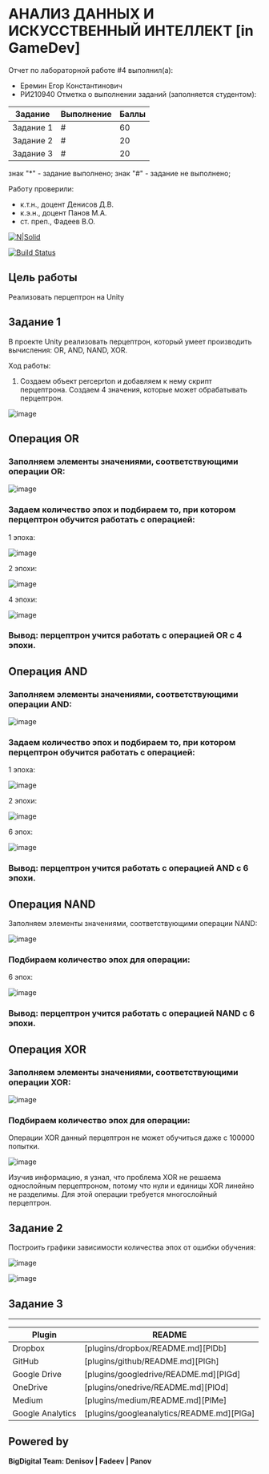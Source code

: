 # АНАЛИЗ ДАННЫХ И ИСКУССТВЕННЫЙ ИНТЕЛЛЕКТ [in GameDev]
Отчет по лабораторной работе #4 выполнил(а):
- Еремин Егор Константинович
- РИ210940
Отметка о выполнении заданий (заполняется студентом):

| Задание | Выполнение | Баллы |
| ------ | ------ | ------ |
| Задание 1 | # | 60 |
| Задание 2 | # | 20 |
| Задание 3 | # | 20 |

знак "*" - задание выполнено; знак "#" - задание не выполнено;

Работу проверили:
- к.т.н., доцент Денисов Д.В.
- к.э.н., доцент Панов М.А.
- ст. преп., Фадеев В.О.

[![N|Solid](https://cldup.com/dTxpPi9lDf.thumb.png)](https://nodesource.com/products/nsolid)

[![Build Status](https://travis-ci.org/joemccann/dillinger.svg?branch=master)](https://travis-ci.org/joemccann/dillinger)

## Цель работы
Реализовать перцептрон на Unity

## Задание 1
В проекте Unity реализовать перцептрон, который умеет производить вычисления:
OR, AND, NAND, XOR.

Ход работы:

1. Создаем объект perceprton и добавляем к нему скрипт перцептрона. Создаем 4 значения, которые может обрабатывать перцептрон.

![image](https://user-images.githubusercontent.com/102966721/204113979-77d36423-63d1-4f92-b9c3-7f156c2cd79d.png)

## Операция OR

### Заполняем элементы значениями, соответствующими операции OR:

![image](https://user-images.githubusercontent.com/102966721/204113830-ccb62307-861f-4583-930c-b2323c1323eb.png)


### Задаем количество эпох и подбираем то, при котором перцептрон обучится работать с операцией: 

1 эпоха:

![image](https://user-images.githubusercontent.com/102966721/204113815-4cae8670-7f71-4287-972d-d72f2878cd9a.png)

2 эпохи:

![image](https://user-images.githubusercontent.com/102966721/204113935-3aa5f1a7-1fc9-4b36-ac45-3d50c7426a51.png)

4 эпохи:

![image](https://user-images.githubusercontent.com/102966721/204113948-169b323f-8d7a-4385-86ee-835d89f26ab6.png)

### Вывод: перцептрон учится работать с операцией OR с 4 эпохи.

## Операция AND 

### Заполняем элементы значениями, соответствующими операции AND:

![image](https://user-images.githubusercontent.com/102966721/204114044-651fd31d-f2c9-45d3-9ef5-dfd52cd302e1.png)

### Задаем количество эпох и подбираем то, при котором перцептрон обучится работать с операцией:

1 эпоха:

![image](https://user-images.githubusercontent.com/102966721/204114059-3a7f355c-b53e-45bc-85cb-a29d12e08214.png)

2 эпохи:

![image](https://user-images.githubusercontent.com/102966721/204114081-c18dd47c-22ea-434c-8113-9a92dbd6daef.png)

6 эпох:

![image](https://user-images.githubusercontent.com/102966721/204114117-2f0c11c0-8213-4228-9f2a-4e7dd59a0f31.png)

### Вывод: перцептрон учится работать с операцией AND с 6 эпохи.

## Операция NAND

Заполняем элементы значениями, соответствующими операции NAND:

![image](https://user-images.githubusercontent.com/102966721/204114148-20aed3d7-38ce-462b-8ae3-fde46fbbeb3e.png)

### Подбираем количество эпох для операции:

6 эпох:

![image](https://user-images.githubusercontent.com/102966721/204114175-80abdf4d-dd9b-413c-ba2d-91f8a9973021.png)

### Вывод: перцептрон учится работать с операцией NAND с 6 эпохи.

## Операция XOR

### Заполняем элементы значениями, соответствующими операции XOR:

![image](https://user-images.githubusercontent.com/102966721/204114199-9c2efee0-4b4f-489d-9b45-3cecd5f42fb9.png)

### Подбираем количество эпох для операции:

Операции XOR данный перцептрон не может обучиться даже с 100000 попытки.

![image](https://user-images.githubusercontent.com/102966721/204114682-51de1958-9dcd-4df6-805a-02d2b4405a7d.png)


Изучив информацию, я узнал, что проблема XOR не решаема однослойным перцептроном, потому что нули и единицы XOR линейно не разделимы. Для этой операции требуется многослойный перцептрон. 

## Задание 2

Построить графики зависимости количества эпох от ошибки обучения:

![image](https://user-images.githubusercontent.com/102966721/204115572-bff62ed9-7655-484b-9d1d-8e73403079b9.png)

![image](https://user-images.githubusercontent.com/102966721/204115706-ff92aa7b-6af5-47f3-b5ef-16c068d3e154.png)


## Задание 3
---

| Plugin | README |
| ------ | ------ |
| Dropbox | [plugins/dropbox/README.md][PlDb] |
| GitHub | [plugins/github/README.md][PlGh] |
| Google Drive | [plugins/googledrive/README.md][PlGd] |
| OneDrive | [plugins/onedrive/README.md][PlOd] |
| Medium | [plugins/medium/README.md][PlMe] |
| Google Analytics | [plugins/googleanalytics/README.md][PlGa] |

## Powered by

**BigDigital Team: Denisov | Fadeev | Panov**
